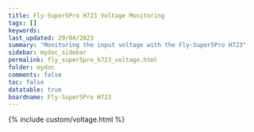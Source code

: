 ```yaml
---
title: Fly-Super5Pro H723 Voltage Monitoring
tags: []
keywords: 
last_updated: 29/04/2023
summary: "Monitoring the input voltage with the Fly-Super5Pro H723"
sidebar: mydoc_sidebar
permalink: fly_super5pro_h723_voltage.html
folder: mydoc
comments: false
toc: false
datatable: true
boardname: Fly-Super5Pro H723
---
```


{% include custom/voltage.html %}
